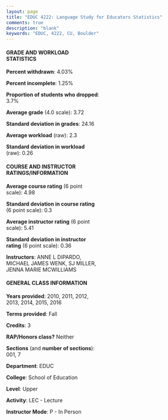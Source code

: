 ```yaml
---
layout: page
title: "EDUC 4222: Language Study for Educators Statistics"
comments: true
description: "blank"
keywords: "EDUC, 4222, CU, Boulder"
--- 
```

<head>
<script src="https://ajax.googleapis.com/ajax/libs/jquery/2.1.3/jquery.min.js"></script>
<script src="https://dl.dropboxusercontent.com/s/pc42nxpaw1ea4o9/highcharts.js?dl=0"></script>
<!-- <script src="../assets/js/highcharts.js"></script> -->
<style type="text/css">@font-face {
	font-family: "Bebas Neue";
	src: url(https://www.filehosting.org/file/details/544349/BebasNeue%20Regular.otf) format("opentype");
	}
	h1.Bebas { 
		font-family: "Bebas Neue", Verdana, Tahoma;
	}
</style>
</head>
<body>
	<div id="container" style="float: right; width: 45%; height: 88%; margin-left: 2.5%; margin-right: 2.5%;"></div>
	<script language="JavaScript">
		$(document).ready(function() {
		var chart = {type: 'column'};
		var title = {text: 'Grade Distribution'};
		var xAxis = {categories: ['A','B','C','D','F'],crosshair: true};
		var yAxis = {min: 0,title: {text: 'Percentage'}};
		var tooltip = {headerFormat: '<center><b><span style="font-size:20px">{point.key}</span></b></center>',
		               pointFormat: '<td style="padding:0"><b>{point.y:.1f}%</b></td>',
		               footerFormat: '</table>',shared: true,useHTML: true};
		var plotOptions = {column: {pointPadding: 0.0,borderWidth: 0}};  
		var credits = {enabled: false};var series= [{name: 'Percent',data: [78.91,17.19,2.34,0.0,1.56,]}];
		var json = {};
		json.chart = chart;
		json.title = title;
		json.tooltip = tooltip;
		json.xAxis = xAxis;
		json.yAxis = yAxis;  
		json.series = series;
		json.plotOptions = plotOptions;  
		json.credits = credits;
		$('#container').highcharts(json);
	});
	</script>
</body>
			   
#### GRADE AND WORKLOAD STATISTICS

**Percent withdrawn**: 4.03%

**Percent incomplete**: 1.25%

**Proportion of students who dropped**: 3.7%

**Average grade** (4.0 scale): 3.72

**Standard deviation in grades**: 24.16

**Average workload** (raw): 2.3

**Standard deviation in workload** (raw): 0.26

#### COURSE AND INSTRUCTOR RATINGS/INFORMATION

**Average course rating** (6 point scale): 4.98

**Standard deviation in course rating** (6 point scale): 0.3

**Average instructor rating** (6 point scale): 5.41

**Standard deviation in instructor rating** (6 point scale): 0.36

**Instructors**: ANNE L DIPARDO, MICHAEL JAMES WENK, SJ MILLER, JENNA MARIE MCWILLIAMS

#### GENERAL CLASS INFORMATION

**Years provided**: 2010, 2011, 2012, 2013, 2014, 2015, 2016

**Terms provided**: Fall

**Credits**: 3

**RAP/Honors class?** Neither

**Sections** (and **number of sections**): 001, 7

**Department**: EDUC

**College**: School of Education

**Level**: Upper

**Activity**: LEC - Lecture

**Instructor Mode**: P  - In Person